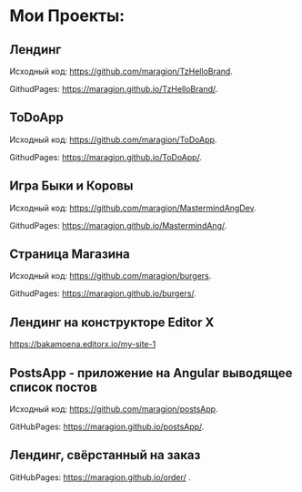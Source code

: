 # Мои Проекты:

## Лендинг

Исходный код: https://github.com/maragion/TzHelloBrand.

GithudPages: https://maragion.github.io/TzHelloBrand/.

## ToDoApp

Исходный код: https://github.com/maragion/ToDoApp.

GithudPages: https://maragion.github.io/ToDoApp/.


## Игра Быки и Коровы

Исходный код: https://github.com/maragion/MastermindAngDev.

GithudPages: https://maragion.github.io/MastermindAng/.


## Страница Магазина
Исходный код: https://github.com/maragion/burgers.

GithudPages: https://maragion.github.io/burgers/.


## Лендинг на конструкторе Editor X

https://bakamoena.editorx.io/my-site-1


## PostsApp - приложение на Angular выводящее список постов
Исходный код: https://github.com/maragion/postsApp.

GitHubPages: https://maragion.github.io/postsApp/.

## Лендинг, свёрстанный на заказ

GitHubPages: https://maragion.github.io/order/ .

